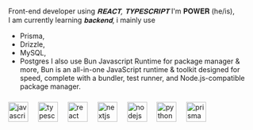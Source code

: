 <h1 align="left"></h1>

###

Front-end developer using *𝐑𝐄𝐀𝐂𝐓, 𝐓𝐘𝐏𝐄𝐒𝐂𝐑𝐈𝐏𝐓*
I'm 𝐏𝐎𝐖𝐄𝐑 (he/is), <br />
I am currently learning *𝐛𝐚𝐜𝐤𝐞𝐧𝐝*, i mainly use 
- Prisma,
- Drizzle,
- MySQL,
- Postgres
I also use Bun Javascript Runtime for package manager & more, Bun is an all-in-one JavaScript runtime & toolkit designed for speed, complete with a bundler, test runner, and Node.js-compatible package manager.
###

<div align="left">
  <img src="https://cdn.jsdelivr.net/gh/devicons/devicon/icons/javascript/javascript-original.svg" height="40" alt="javascript logo"  />
  <img width="12" />
  <img src="https://cdn.jsdelivr.net/gh/devicons/devicon/icons/typescript/typescript-original.svg" height="40" alt="typescript logo"  />
  <img width="12" />
  <img src="https://cdn.jsdelivr.net/gh/devicons/devicon/icons/react/react-original.svg" height="40" alt="react logo"  />
  <img width="12" />
  <img src="https://cdn.jsdelivr.net/gh/devicons/devicon/icons/nextjs/nextjs-original.svg" height="40" alt="nextjs logo"  />
  <img width="12" />
  <img src="https://cdn.jsdelivr.net/gh/devicons/devicon/icons/nodejs/nodejs-original.svg" height="40" alt="nodejs logo"  />
  <img width="12" />
  <img src="https://cdn.jsdelivr.net/gh/devicons/devicon/icons/python/python-original.svg" height="40" alt="python logo" />
  <img width="12" />
  <img src="https://cdn.jsdelivr.net/gh/devicons/devicon/icons/prisma/prisma-original.svg" height="40" alt="prisma logo" />
</div>
